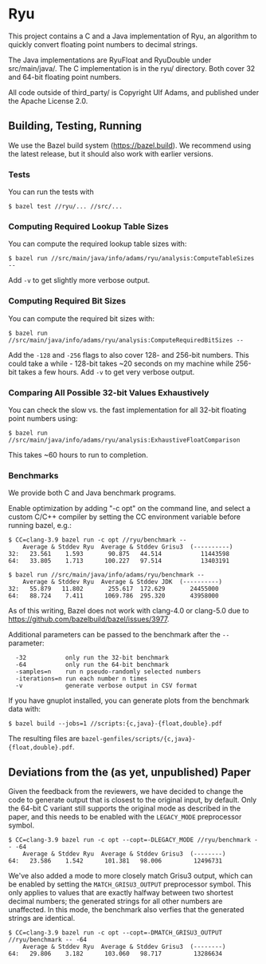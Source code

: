 # Ryu

This project contains a C and a Java implementation of Ryu, an algorithm to
quickly convert floating point numbers to decimal strings.

The Java implementations are RyuFloat and RyuDouble under src/main/java/. The
C implementation is in the ryu/ directory. Both cover 32 and 64-bit floating
point numbers.

All code outside of third_party/ is Copyright Ulf Adams, and published under the
Apache License 2.0.

## Building, Testing, Running

We use the Bazel build system (https://bazel.build). We recommend using the
latest release, but it should also work with earlier versions.

### Tests
You can run the tests with
```
$ bazel test //ryu/... //src/...
```

### Computing Required Lookup Table Sizes
You can compute the required lookup table sizes with:
```
$ bazel run //src/main/java/info/adams/ryu/analysis:ComputeTableSizes --
```

Add `-v` to get slightly more verbose output.

### Computing Required Bit Sizes
You can compute the required bit sizes with:
```
$ bazel run //src/main/java/info/adams/ryu/analysis:ComputeRequiredBitSizes --
```

Add the `-128` and `-256` flags to also cover 128- and 256-bit numbers. This
could take a while - 128-bit takes ~20 seconds on my machine while 256-bit takes
a few hours. Add `-v` to get very verbose output.

### Comparing All Possible 32-bit Values Exhaustively
You can check the slow vs. the fast implementation for all 32-bit floating point
numbers using:
```
$ bazel run //src/main/java/info/adams/ryu/analysis:ExhaustiveFloatComparison
```

This takes ~60 hours to run to completion.

### Benchmarks
We provide both C and Java benchmark programs.

Enable optimization by adding "-c opt" on the command line, and select a custom
C/C++ compiler by setting the CC environment variable before running bazel,
e.g.:
```
$ CC=clang-3.9 bazel run -c opt //ryu/benchmark --
    Average & Stddev Ryu  Average & Stddev Grisu3  (----------)
32:   23.561    1.593       90.875   44.514           11443598
64:   33.805    1.713      100.227   97.514           13403191

$ bazel run //src/main/java/info/adams/ryu/benchmark --
    Average & Stddev Ryu  Average & Stddev JDK  (----------)
32:   55.879   11.802       255.617  172.629       24455000
64:   88.724    7.411      1069.786  295.320       43958000
```

As of this writing, Bazel does not work with clang-4.0 or clang-5.0 due to
https://github.com/bazelbuild/bazel/issues/3977.

Additional parameters can be passed to the benchmark after the `--` parameter:
```
  -32           only run the 32-bit benchmark
  -64           only run the 64-bit benchmark
  -samples=n    run n pseudo-randomly selected numbers
  -iterations=n run each number n times
  -v            generate verbose output in CSV format
```

If you have gnuplot installed, you can generate plots from the benchmark data
with:
```
$ bazel build --jobs=1 //scripts:{c,java}-{float,double}.pdf
```

The resulting files are `bazel-genfiles/scripts/{c,java}-{float,double}.pdf`.

## Deviations from the (as yet, unpublished) Paper

Given the feedback from the reviewers, we have decided to change the code to
generate output that is closest to the original input, by default. Only the
64-bit C variant still supports the original mode as described in the paper,
and this needs to be enabled with the `LEGACY_MODE` preprocessor symbol.

```
$ CC=clang-3.9 bazel run -c opt --copt=-DLEGACY_MODE //ryu/benchmark -- -64
    Average & Stddev Ryu  Average & Stddev Grisu3  (--------)
64:   23.586    1.542      101.381   98.006         12496731
```

We've also added a mode to more closely match Grisu3 output, which can be
enabled by setting the `MATCH_GRISU3_OUTPUT` preprocessor symbol. This only
applies to values that are exactly halfway between two shortest decimal numbers;
the generated strings for all other numbers are unaffected. In this mode, the
benchmark also verfies that the generated strings are identical.
```
$ CC=clang-3.9 bazel run -c opt --copt=-DMATCH_GRISU3_OUTPUT //ryu/benchmark -- -64
    Average & Stddev Ryu  Average & Stddev Grisu3  (--------)
64:   29.806    3.182      103.060   98.717         13286634
```
